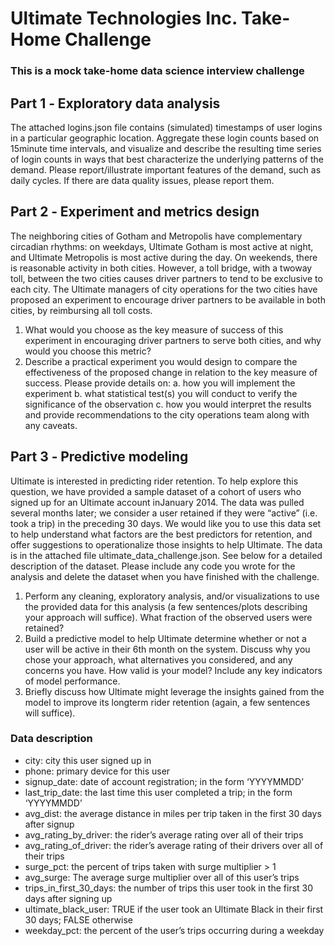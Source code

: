# Ultimate Technologies Inc. Take-Home Challenge


### This is a mock take-home data science interview challenge

## Part 1 ‑ Exploratory data analysis
The attached logins.json file contains (simulated) timestamps of user logins in a particular
geographic location. Aggregate these login counts based on 15­minute time intervals, and
visualize and describe the resulting time series of login counts in ways that best characterize the
underlying patterns of the demand. Please report/illustrate important features of the demand,
such as daily cycles. If there are data quality issues, please report them.

## Part 2 ‑ Experiment and metrics design
The neighboring cities of Gotham and Metropolis have complementary circadian rhythms: on
weekdays, Ultimate Gotham is most active at night, and Ultimate Metropolis is most active
during the day. On weekends, there is reasonable activity in both cities.
However, a toll bridge, with a two­way toll, between the two cities causes driver partners to tend
to be exclusive to each city. The Ultimate managers of city operations for the two cities have
proposed an experiment to encourage driver partners to be available in both cities, by
reimbursing all toll costs.
1. What would you choose as the key measure of success of this experiment in
encouraging driver partners to serve both cities, and why would you choose this metric?
2. Describe a practical experiment you would design to compare the effectiveness of the
proposed change in relation to the key measure of success. Please provide details on:
a. how you will implement the experiment
b. what statistical test(s) you will conduct to verify the significance of the
observation
c. how you would interpret the results and provide recommendations to the city
operations team along with any caveats.

## Part 3 ‑ Predictive modeling
Ultimate is interested in predicting rider retention. To help explore this question, we have
provided a sample dataset of a cohort of users who signed up for an Ultimate account inJanuary 2014. The data was pulled several months later; we consider a user retained if they
were “active” (i.e. took a trip) in the preceding 30 days.
We would like you to use this data set to help understand what factors are the best predictors
for retention, and offer suggestions to operationalize those insights to help Ultimate.
The data is in the attached file ultimate_data_challenge.json. See below for a detailed
description of the dataset. Please include any code you wrote for the analysis and delete the
dataset when you have finished with the challenge.
1. Perform any cleaning, exploratory analysis, and/or visualizations to use the provided
data for this analysis (a few sentences/plots describing your approach will suffice). What
fraction of the observed users were retained?
2. Build a predictive model to help Ultimate determine whether or not a user will be active
in their 6th month on the system. Discuss why you chose your approach, what
alternatives you considered, and any concerns you have. How valid is your model?
Include any key indicators of model performance.
3. Briefly discuss how Ultimate might leverage the insights gained from the model to
improve its long­term rider retention (again, a few sentences will suffice).

### Data description
- city: city this user signed up in
- phone: primary device for this user
- signup_date: date of account registration; in the form ‘YYYYMMDD’
- last_trip_date: the last time this user completed a trip; in the form ‘YYYYMMDD’
- avg_dist: the average distance in miles per trip taken in the first 30 days after signup
- avg_rating_by_driver: the rider’s average rating over all of their trips
- avg_rating_of_driver: the rider’s average rating of their drivers over all of their trips
- surge_pct: the percent of trips taken with surge multiplier > 1
- avg_surge: The average surge multiplier over all of this user’s trips
- trips_in_first_30_days: the number of trips this user took in the first 30 days after
signing up
- ultimate_black_user: TRUE if the user took an Ultimate Black in their first 30 days;
FALSE otherwise
- weekday_pct: the percent of the user’s trips occurring during a weekday
